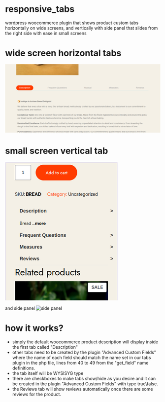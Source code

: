 # responsive_tabs
wordpress woocommerce plugin that shows product custom tabs horizontally on wide screens, and vertically with side panel that slides from the right side with ease in small screens

# wide screen horizontal tabs
![tabs in full screen](assets/image_wide.png)

# small screen vertical tab
![tabs in small screen](assets/image_small.png)

and side panel
![side panel](assets/image.png)

# how it works?
* simply the default woocommerce product description will display inside the first tab called "Description"
* other tabs need to be created by the plugin "Advanced Custom Fields" where the name of each field should match the name set in our tabs plugin in the php file, lines from 40 to 49 from the "get_field" name definitions.
* the tab itself will be WYSISYG type
* there are checkboxes to make tabs show/hide as you desire and it can be created in the plugin "Advanced Custom Fields" with type true\false.
* the Reviews tab will show reviews automatically once there are some reviews for the product.
